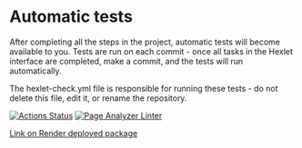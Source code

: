 # Automatic tests

After completing all the steps in the project, automatic tests will become available to you. Tests are run on each commit - once all tasks in the Hexlet interface are completed, make a commit, and the tests will run automatically.

The hexlet-check.yml file is responsible for running these tests - do not delete this file, edit it, or rename the repository.


[![Actions Status](https://github.com/EvilLogitech/python-project-83/workflows/hexlet-check/badge.svg)](https://github.com/EvilLogitech/python-project-83/actions)
[![Page Analyzer Linter](https://github.com/EvilLogitech/python-project-83/actions/workflows/app-lint.yml/badge.svg)](https://github.com/EvilLogitech/python-project-83/actions/workflows/app-lint.yml)

[Link on Render deployed package](https://page-analyzer-u8aj.onrender.com)